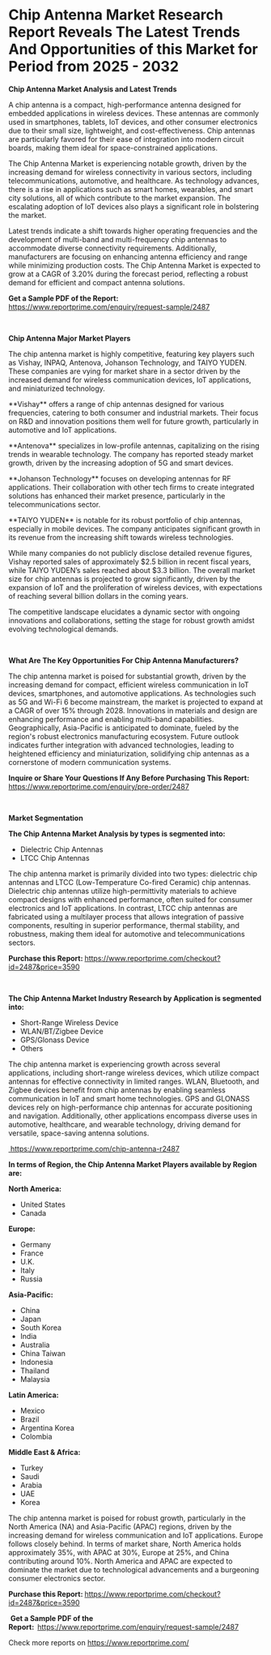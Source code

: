 <p><h1>Chip Antenna Market Research Report Reveals The Latest Trends And Opportunities of this Market for Period from 2025 - 2032</h1></p><p><strong>Chip Antenna Market Analysis and Latest Trends</strong></p>
<p><p>A chip antenna is a compact, high-performance antenna designed for embedded applications in wireless devices. These antennas are commonly used in smartphones, tablets, IoT devices, and other consumer electronics due to their small size, lightweight, and cost-effectiveness. Chip antennas are particularly favored for their ease of integration into modern circuit boards, making them ideal for space-constrained applications.</p><p>The Chip Antenna Market is experiencing notable growth, driven by the increasing demand for wireless connectivity in various sectors, including telecommunications, automotive, and healthcare. As technology advances, there is a rise in applications such as smart homes, wearables, and smart city solutions, all of which contribute to the market expansion. The escalating adoption of IoT devices also plays a significant role in bolstering the market.</p><p>Latest trends indicate a shift towards higher operating frequencies and the development of multi-band and multi-frequency chip antennas to accommodate diverse connectivity requirements. Additionally, manufacturers are focusing on enhancing antenna efficiency and range while minimizing production costs. The Chip Antenna Market is expected to grow at a CAGR of 3.20% during the forecast period, reflecting a robust demand for efficient and compact antenna solutions.</p></p>
<p><strong>Get a Sample PDF of the Report:&nbsp;</strong> <a href="https://www.reportprime.com/enquiry/request-sample/2487?utm_campaign=3007&utm_medium=2&utm_source=Github&utm_content=ia&utm_term=18032025&utm_id=chip-antenna">https://www.reportprime.com/enquiry/request-sample/2487</a></p>
<p>&nbsp;</p>
<p><strong>Chip Antenna Major Market Players</strong></p>
<p><p>The chip antenna market is highly competitive, featuring key players such as Vishay, INPAQ, Antenova, Johanson Technology, and TAIYO YUDEN. These companies are vying for market share in a sector driven by the increased demand for wireless communication devices, IoT applications, and miniaturized technology.</p><p>**Vishay** offers a range of chip antennas designed for various frequencies, catering to both consumer and industrial markets. Their focus on R&D and innovation positions them well for future growth, particularly in automotive and IoT applications. </p><p>**Antenova** specializes in low-profile antennas, capitalizing on the rising trends in wearable technology. The company has reported steady market growth, driven by the increasing adoption of 5G and smart devices.</p><p>**Johanson Technology** focuses on developing antennas for RF applications. Their collaboration with other tech firms to create integrated solutions has enhanced their market presence, particularly in the telecommunications sector. </p><p>**TAIYO YUDEN** is notable for its robust portfolio of chip antennas, especially in mobile devices. The company anticipates significant growth in its revenue from the increasing shift towards wireless technologies.</p><p>While many companies do not publicly disclose detailed revenue figures, Vishay reported sales of approximately $2.5 billion in recent fiscal years, while TAIYO YUDEN’s sales reached about $3.3 billion. The overall market size for chip antennas is projected to grow significantly, driven by the expansion of IoT and the proliferation of wireless devices, with expectations of reaching several billion dollars in the coming years.</p><p>The competitive landscape elucidates a dynamic sector with ongoing innovations and collaborations, setting the stage for robust growth amidst evolving technological demands.</p></p>
<p>&nbsp;</p>
<p><strong>What Are The Key Opportunities For Chip Antenna Manufacturers?</strong></p>
<p><p>The chip antenna market is poised for substantial growth, driven by the increasing demand for compact, efficient wireless communication in IoT devices, smartphones, and automotive applications. As technologies such as 5G and Wi-Fi 6 become mainstream, the market is projected to expand at a CAGR of over 15% through 2028. Innovations in materials and design are enhancing performance and enabling multi-band capabilities. Geographically, Asia-Pacific is anticipated to dominate, fueled by the region's robust electronics manufacturing ecosystem. Future outlook indicates further integration with advanced technologies, leading to heightened efficiency and miniaturization, solidifying chip antennas as a cornerstone of modern communication systems.</p></p>
<p><strong>Inquire or Share Your Questions If Any Before Purchasing This Report:</strong> <a href="https://www.reportprime.com/enquiry/pre-order/2487?utm_campaign=3007&utm_medium=2&utm_source=Github&utm_content=ia&utm_term=18032025&utm_id=chip-antenna">https://www.reportprime.com/enquiry/pre-order/2487</a></p>
<p>&nbsp;</p>
<p><strong>Market Segmentation</strong></p>
<p><strong>The Chip Antenna Market Analysis by types is segmented into:</strong></p>
<p><ul><li>Dielectric Chip Antennas</li><li>LTCC Chip Antennas</li></ul></p>
<p><p>The chip antenna market is primarily divided into two types: dielectric chip antennas and LTCC (Low-Temperature Co-fired Ceramic) chip antennas. Dielectric chip antennas utilize high-permittivity materials to achieve compact designs with enhanced performance, often suited for consumer electronics and IoT applications. In contrast, LTCC chip antennas are fabricated using a multilayer process that allows integration of passive components, resulting in superior performance, thermal stability, and robustness, making them ideal for automotive and telecommunications sectors.</p></p>
<p><strong>Purchase this Report:&nbsp;</strong><a href="https://www.reportprime.com/checkout?id=2487&price=3590&utm_campaign=3007&utm_medium=2&utm_source=Github&utm_content=ia&utm_term=18032025&utm_id=chip-antenna">https://www.reportprime.com/checkout?id=2487&price=3590</a></p>
<p>&nbsp;</p>
<p><strong>The Chip Antenna Market Industry Research by Application is segmented into:</strong></p>
<p><ul><li>Short-Range Wireless Device</li><li>WLAN/BT/Zigbee Device</li><li>GPS/Glonass Device</li><li>Others</li></ul></p>
<p><p>The chip antenna market is experiencing growth across several applications, including short-range wireless devices, which utilize compact antennas for effective connectivity in limited ranges. WLAN, Bluetooth, and Zigbee devices benefit from chip antennas by enabling seamless communication in IoT and smart home technologies. GPS and GLONASS devices rely on high-performance chip antennas for accurate positioning and navigation. Additionally, other applications encompass diverse uses in automotive, healthcare, and wearable technology, driving demand for versatile, space-saving antenna solutions.</p></p>
<p><a href="https://www.reportprime.com/chip-antenna-r2487?utm_campaign=3007&utm_medium=2&utm_source=Github&utm_content=ia&utm_term=18032025&utm_id=chip-antenna">&nbsp;https://www.reportprime.com/chip-antenna-r2487</a></p>
<p><strong>In terms of Region, the Chip Antenna Market Players available by Region are:</strong></p>
<p>
    <p> <strong> North America: </strong>
        <ul>
            <li>United States</li>
            <li>Canada</li>
        </ul>
        </p> 
    <p> <strong> Europe: </strong>
        <ul>
            <li>Germany</li>
            <li>France</li>
            <li>U.K.</li>
            <li>Italy</li>
            <li>Russia</li>
        </ul>
        </p> 
    <p> <strong> Asia-Pacific: </strong>
        <ul>
            <li>China</li>
            <li>Japan</li>
            <li>South Korea</li>
            <li>India</li>
            <li>Australia</li>
            <li>China Taiwan</li>
            <li>Indonesia</li>
            <li>Thailand</li>
            <li>Malaysia</li>
        </ul>
        </p> 
    <p> <strong> Latin America: </strong>
        <ul>
            <li>Mexico</li>
            <li>Brazil</li>
            <li>Argentina Korea</li>
            <li>Colombia</li>
        </ul>
        </p> 
    <p> <strong> Middle East & Africa: </strong>
        <ul>
            <li>Turkey</li>
            <li>Saudi</li>
            <li>Arabia</li>
            <li>UAE</li>
            <li>Korea</li>
        </ul>
    </p>
    </p>
<p><p>The chip antenna market is poised for robust growth, particularly in the North America (NA) and Asia-Pacific (APAC) regions, driven by the increasing demand for wireless communication and IoT applications. Europe follows closely behind. In terms of market share, North America holds approximately 35%, with APAC at 30%, Europe at 25%, and China contributing around 10%. North America and APAC are expected to dominate the market due to technological advancements and a burgeoning consumer electronics sector.</p></p>
<p><strong>Purchase this Report: </strong><a href="https://www.reportprime.com/checkout?id=2487&price=3590&utm_campaign=3007&utm_medium=2&utm_source=Github&utm_content=ia&utm_term=18032025&utm_id=chip-antenna">https://www.reportprime.com/checkout?id=2487&price=3590</a></p>
<p>&nbsp;<strong>Get a Sample PDF of the Report:&nbsp;&nbsp;</strong><a href="https://www.reportprime.com/enquiry/request-sample/2487?utm_campaign=3007&utm_medium=2&utm_source=Github&utm_content=ia&utm_term=18032025&utm_id=chip-antenna">https://www.reportprime.com/enquiry/request-sample/2487</a></p>
<p><strong></strong></p>
<p>Check more reports on <a href="https://www.reportprime.com/?utm_campaign=3007&utm_medium=2&utm_source=Github&utm_content=ia&utm_term=18032025&utm_id=chip-antenna">https://www.reportprime.com/</a></p>